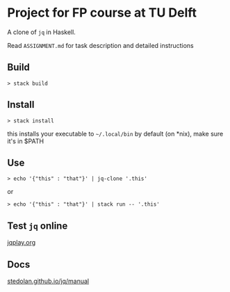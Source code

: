 # Project for FP course at TU Delft

A clone of `jq` in Haskell.

Read `ASSIGNMENT.md` for task description and detailed instructions

## Build
```
> stack build
```

## Install

```
> stack install
```

this installs your executable to `~/.local/bin` by default (on *nix), make sure it's in $PATH

## Use

```
> echo '{"this" : "that"}' | jq-clone '.this'
```

or

```
> echo '{"this" : "that"}' | stack run -- '.this'
```

## Test `jq` online

[jqplay.org](https://jqplay.org/)

## Docs

[stedolan.github.io/jq/manual](https://stedolan.github.io/jq/manual)
